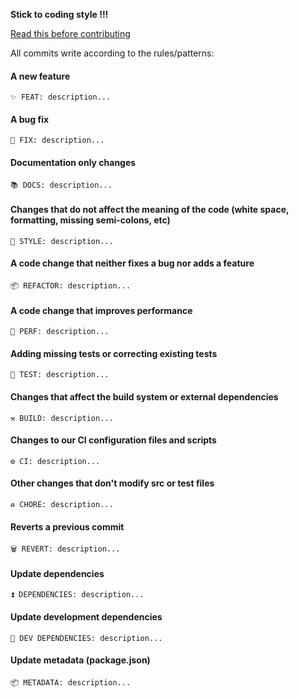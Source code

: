 **Stick to coding style !!!**

[Read this before contributing](https://kumartul.hashnode.dev/write-better-commits)
    
All commits write according to the rules/patterns:
#### A new feature
```
✨ FEAT: description...
```
#### A bug fix
```
🐛 FIX: description...
```
#### Documentation only changes
```
📚 DOCS: description...
```
#### Changes that do not affect the meaning of the code (white space, formatting, missing semi-colons, etc)
```
💎 STYLE: description...
```
#### A code change that neither fixes a bug nor adds a feature
```
📦 REFACTOR: description...
```
#### A code change that improves performance
```
🚀 PERF: description...
```
#### Adding missing tests or correcting existing tests
```
🚨 TEST: description...
```
#### Changes that affect the build system or external dependencies
```
⚒️ BUILD: description...
```
#### Changes to our CI configuration files and scripts
```
⚙️ CI: description...
```
#### Other changes that don't modify src or test files
```
♻️ CHORE: description...
```
#### Reverts a previous commit
```
🗑 REVERT: description...
``` 
#### Update dependencies
```
⏫ DEPENDENCIES: description...
```
#### Update development dependencies
```
🔼 DEV DEPENDENCIES: description...
```
#### Update metadata (package.json)
```
📦 METADATA: description...
```